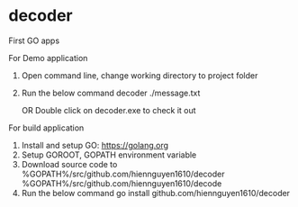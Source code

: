 # decoder
First GO apps

For Demo application
1. Open command line, change working directory to project folder
2. Run the below command
   decoder ./message.txt
   
   OR
   Double click on decoder.exe to check it out
  
For build application
1. Install and setup GO: https://golang.org
2. Setup GOROOT, GOPATH environment variable
3. Download source code to 
  %GOPATH%/src/github.com/hiennguyen1610/decoder
  %GOPATH%/src/github.com/hiennguyen1610/decode  
4. Run the below command
  go install github.com/hiennguyen1610/decoder
